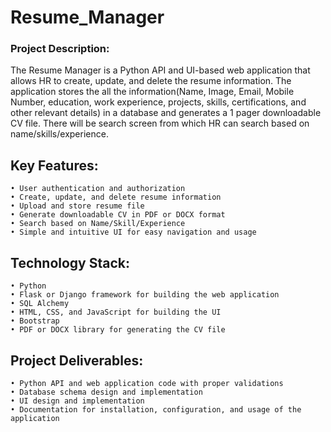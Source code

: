 # Resume_Manager

### Project Description:

The Resume Manager is a Python API and UI-based web application that allows HR to create, update, and delete the resume information. The application stores the all the information(Name, Image, Email, Mobile Number, education, work experience, projects, skills, certifications, and other relevant details) in a database and generates a 1 pager downloadable CV file. There will be search screen from which HR can search based on name/skills/experience. 


## Key Features:
    • User authentication and authorization
    • Create, update, and delete resume information
    • Upload and store resume file
    • Generate downloadable CV in PDF or DOCX format
    • Search based on Name/Skill/Experience
    • Simple and intuitive UI for easy navigation and usage

## Technology Stack:
    • Python
    • Flask or Django framework for building the web application
    • SQL Alchemy
    • HTML, CSS, and JavaScript for building the UI
    • Bootstrap
    • PDF or DOCX library for generating the CV file

## Project Deliverables:
    • Python API and web application code with proper validations 
    • Database schema design and implementation
    • UI design and implementation
    • Documentation for installation, configuration, and usage of the application
